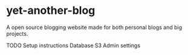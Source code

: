# yet-another-blog

A open source blogging website made for both personal blogs and big projects.

TODO
Setup instructions
Database
S3
Admin settings
